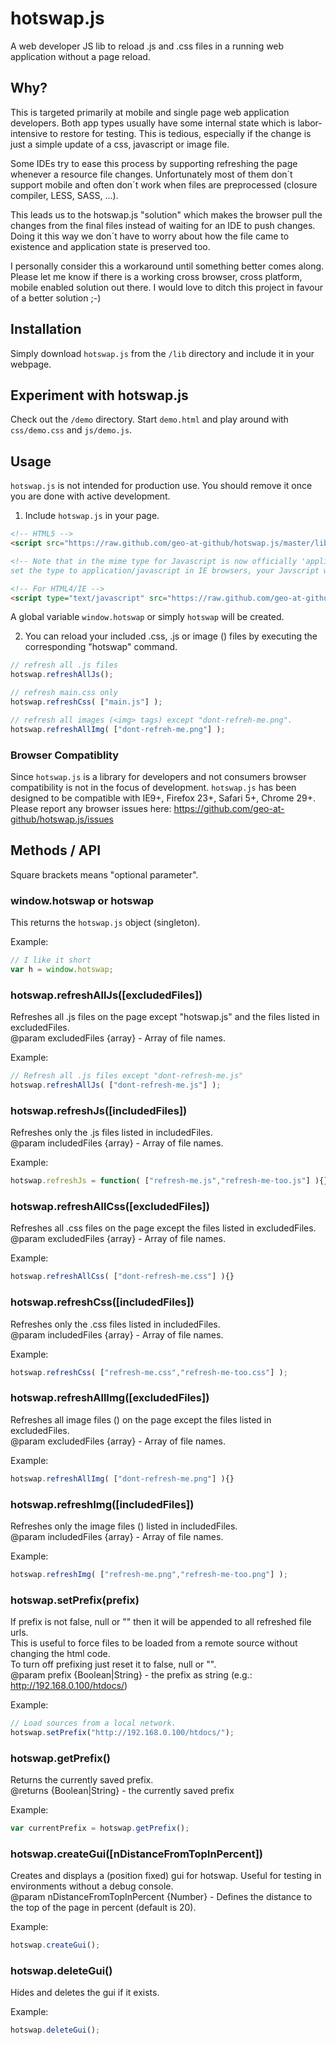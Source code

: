 hotswap.js
==========

A web developer JS lib to reload .js and .css files in a running web application without a page reload.



Why?
----

This is targeted primarily at mobile and single page web application developers. Both app types usually have some internal state which is labor-intensive to restore for testing. This is tedious, especially if the change is just a simple update of a css, javascript or image file.

Some IDEs try to ease this process by supporting refreshing the page whenever a resource file changes. Unfortunately most of them don´t support mobile and often don´t work when files are preprocessed (closure compiler, LESS, SASS, ...).

This leads us to the hotswap.js "solution" which makes the browser pull the changes from the final files instead of waiting for an IDE to push changes. Doing it this way we don´t have to worry about how the file came to existence and application state is preserved too.

I personally consider this a workaround until something better comes along. Please let me know if there is a working cross browser, cross platform, mobile enabled solution out there. I would love to ditch this project in favour of a better solution ;-)

Installation
------------

Simply download `hotswap.js` from the `/lib` directory and include it in your webpage.



Experiment with hotswap.js
--------------------------

Check out the `/demo` directory. Start `demo.html` and play around with `css/demo.css` and `js/demo.js`.



Usage
-----

`hotswap.js` is not intended for production use. You should remove it once you are done with active development.

1) Include `hotswap.js` in your page.

```html
<!-- HTML5 -->
<script src="https://raw.github.com/geo-at-github/hotswap.js/master/lib/hotswap.js"></script>

<!-- Note that in the mime type for Javascript is now officially 'application/javascript'. But if you
set the type to application/javascript in IE browsers, your Javscript will fail. -->

<!-- For HTML4/IE -->
<script type="text/javascript" src="https://raw.github.com/geo-at-github/hotswap.js/master/lib/hotswap.js"></script>
```

A global variable `window.hotswap` or simply `hotswap` will be created.


2) You can reload your included .css, .js or image (<img>) files by executing the corresponding "hotswap" command.

```javascript
// refresh all .js files
hotswap.refreshAllJs();

// refresh main.css only
hotswap.refreshCss( ["main.js"] );

// refresh all images (<img> tags) except "dont-refreh-me.png".
hotswap.refreshAllImg( ["dont-refreh-me.png"] );
```

### Browser Compatiblity

Since `hotswap.js` is a library for developers and not consumers browser compatibility is not in the focus of development.
`hotswap.js` has been designed to be compatible with IE9+, Firefox 23+, Safari 5+, Chrome 29+. Please report any browser issues here: https://github.com/geo-at-github/hotswap.js/issues



Methods / API
-------------

Square brackets means "optional parameter".


### window.hotswap or hotswap ###

This returns the `hotswap.js` object (singleton).

Example:

```javascript
// I like it short
var h = window.hotswap;
```


### hotswap.refreshAllJs([excludedFiles]) ###

Refreshes all .js files on the page except "hotswap.js" and the files listed in excludedFiles.
<br />@param excludedFiles {array} - Array of file names.

Example:

```javascript
// Refresh all .js files except "dont-refresh-me.js"
hotswap.refreshAllJs( ["dont-refresh-me.js"] );
```


### hotswap.refreshJs([includedFiles]) ###

Refreshes only the .js files listed in includedFiles.
<br />@param includedFiles {array} - Array of file names.

Example:

```javascript
hotswap.refreshJs = function( ["refresh-me.js","refresh-me-too.js"] ){}
```


### hotswap.refreshAllCss([excludedFiles]) ###

Refreshes all .css files on the page except the files listed in excludedFiles.
<br />@param excludedFiles {array} - Array of file names.

Example:

```javascript
hotswap.refreshAllCss( ["dont-refresh-me.css"] ){}
```


### hotswap.refreshCss([includedFiles]) ###

Refreshes only the .css files listed in includedFiles.
<br />@param includedFiles {array} - Array of file names.

Example:
```javascript
hotswap.refreshCss( ["refresh-me.css","refresh-me-too.css"] );
```


### hotswap.refreshAllImg([excludedFiles]) ###

Refreshes all image files (<img>) on the page except the files listed in excludedFiles.
<br />@param excludedFiles {array} - Array of file names.

Example:

```javascript
hotswap.refreshAllImg( ["dont-refresh-me.png"] ){}
```


### hotswap.refreshImg([includedFiles]) ###

Refreshes only the image files (<img>) listed in includedFiles.
<br />@param includedFiles {array} - Array of file names.

Example:
```javascript
hotswap.refreshImg( ["refresh-me.png","refresh-me-too.png"] );
```


### hotswap.setPrefix(prefix) ###

If prefix is not false, null or "" then it will be appended to all refreshed file urls.
<br />This is useful to force files to be loaded from a remote source without changing the html code.
<br />To turn off prefixing just reset it to false, null or "".
<br />@param prefix {Boolean|String} - the prefix as string (e.g.: http://192.168.0.100/htdocs/)

Example:

```javascript
// Load sources from a local network.
hotswap.setPrefix("http://192.168.0.100/htdocs/");
```


### hotswap.getPrefix() ###

Returns the currently saved prefix.
<br />@returns {Boolean|String} - the currently saved prefix

Example:
```javascript
var currentPrefix = hotswap.getPrefix();
```


### hotswap.createGui([nDistanceFromTopInPercent]) ###

Creates and displays a (position fixed) gui for hotswap.
Useful for testing in environments without a debug console.
<br />@param nDistanceFromTopInPercent {Number} - Defines the distance to the top of the page in percent (default is 20).

Example:
```javascript
hotswap.createGui();
```


### hotswap.deleteGui() ###

Hides and deletes the gui if it exists.

Example:
```javascript
hotswap.deleteGui();
```